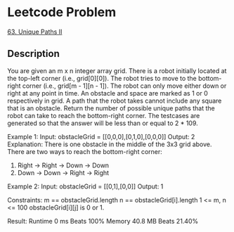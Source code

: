 # Leetcode Problem
[63. Unique Paths II](https://leetcode.com/problems/unique-paths-ii/)

## Description
You are given an m x n integer array grid. There is a robot initially located at the top-left corner (i.e., grid[0][0]). 
The robot tries to move to the bottom-right corner (i.e., grid[m - 1][n - 1]). The robot can only move either down or 
right at any point in time.
An obstacle and space are marked as 1 or 0 respectively in grid. A path that the robot takes cannot include any square 
that is an obstacle.
Return the number of possible unique paths that the robot can take to reach the bottom-right corner.
The testcases are generated so that the answer will be less than or equal to 2 * 109.

Example 1:
Input: obstacleGrid = [[0,0,0],[0,1,0],[0,0,0]]
Output: 2
Explanation: There is one obstacle in the middle of the 3x3 grid above.
There are two ways to reach the bottom-right corner:
1. Right -> Right -> Down -> Down
2. Down -> Down -> Right -> Right

Example 2:
Input: obstacleGrid = [[0,1],[0,0]]
Output: 1
 

Constraints:
m == obstacleGrid.length
n == obstacleGrid[i].length
1 <= m, n <= 100
obstacleGrid[i][j] is 0 or 1.

Result:
Runtime 0 ms Beats 100%
Memory 40.8 MB Beats 21.40%